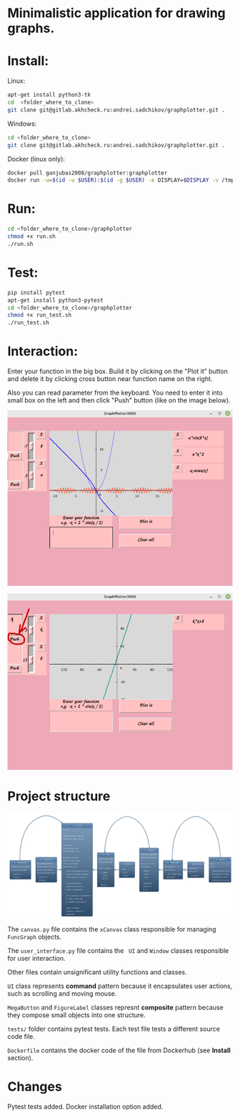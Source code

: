 # Minimalistic application for drawing graphs.

# Install:
Linux:
```bash
apt-get install python3-tk
cd  <folder_where_to_clone>
git clone git@gitlab.akhcheck.ru:andrei.sadchikov/graphplotter.git .
```

Windows:
```bash
cd <folder_where_to_clone>
git clone git@gitlab.akhcheck.ru:andrei.sadchikov/graphplotter.git .
```

Docker (linux only):
```bash
docker pull ganjubas2008/graphplotter:graphplotter
docker run -u=$(id -u $USER):$(id -g $USER) -e DISPLAY=$DISPLAY -v /tmp/.X11-unix:/tmp/.X11-unix:rw --rm ganjubas2008/graphplotter:graphplotter
```

# Run:
```bash
cd <folder_where_to_clone>/graphplotter
chmod +x run.sh
./run.sh
```

# Test:
```bash
pip install pytest
apt-get install python3-pytest
cd <folder_where_to_clone>/graphplotter
chmod +x run_test.sh
./run_test.sh
```

# Interaction:

Enter your function in the big box. Build it by clicking on the "Plot it" button and delete it by clicking cross button near function name on the right.

Also you can read parameter from the keyboard. You need to enter it into small box on the left and then click "Push" button (like on the image below).

![plot](./images/screenshot.png)

![plot](./images/helpimage.png)

# Project structure

![plot](./diagrams/new_uml.jpg)

The <code>canvas.py</code> file contains the <code>xCanvas</code> class responsible for managing <code>FuncGraph</code> objects.

The <code>user_interface.py</code> file contains the <code> UI</code> and <code>Window</code> classes responsible for user interaction. 

Other files contain unsignificant utility functions and classes.

<code>UI</code> class represents <b>command</b> pattern because it encapsulates user actions, such as scrolling and moving mouse.

<code>MegaButton</code> and <code>FigureLabel</code> classes represnt <b>composite</b> pattern because they compose small objects into one structure.

<code>tests/</code> folder contains pytest tests. Each test file tests a different source code file.

<code>Dockerfile</code> contains the docker code of the file from Dockerhub (see <b>Install</b> section).

# Changes

Pytest tests added. Docker installation option added.